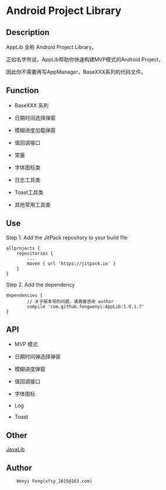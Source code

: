 # Android Project Library

## Description

AppLib 全称 Android Project Library。

正如名字所说，AppLib帮助你快速构建MVP模式的Android Project，

因此你不需要再写AppManager，BaseXXX系列的代码文件。

## Function

* BaseXXX 系列

* 日期时间选择弹窗

* 模糊进度加载弹窗

* 值回调接口

* 常量

* 字体图标类

* 日志工具类

* Toast工具类

* 其他常用工具类

## Use

Step 1. Add the JitPack repository to your build file
	
	allprojects {
		repositories {
			...
			maven { url 'https://jitpack.io' }
		}
	}

Step 2. Add the dependency

	dependencies {
	        // 关于版本号的问题，请直接咨询 author
	        compile 'com.github.fengwenyi:AppLib:1.0.1.7'
	}

## API

* MVP 模式

* 日期时间弹选择弹窗

* 模糊进度弹窗

* 值回调接口

* 字体图标

* Log

* Toast

## Other

[JavaLib](https://github.com/fengwenyi/JavaLib)


## Author
```
	Wenyi Feng(xfsy_2015@163.com)
```